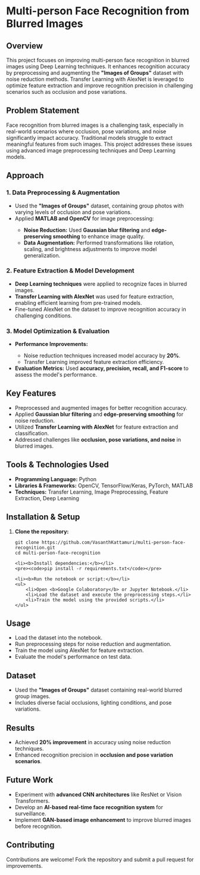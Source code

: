 <!DOCTYPE html>
<html lang="en">
<head>
    <meta charset="UTF-8">
    <meta name="viewport" content="width=device-width, initial-scale=1.0">
    
</head>
<body>

<h1>Multi-person Face Recognition from Blurred Images</h1>

<h2>Overview</h2>
<p>This project focuses on improving multi-person face recognition in blurred images using Deep Learning techniques. It enhances recognition accuracy by preprocessing and augmenting the <b>"Images of Groups"</b> dataset with noise reduction methods. Transfer Learning with AlexNet is leveraged to optimize feature extraction and improve recognition precision in challenging scenarios such as occlusion and pose variations.</p>

<h2>Problem Statement</h2>
<p>Face recognition from blurred images is a challenging task, especially in real-world scenarios where occlusion, pose variations, and noise significantly impact accuracy. Traditional models struggle to extract meaningful features from such images. This project addresses these issues using advanced image preprocessing techniques and Deep Learning models.</p>

<h2>Approach</h2>

<h3>1. Data Preprocessing & Augmentation</h3>
<ul>
    <li>Used the <b>"Images of Groups"</b> dataset, containing group photos with varying levels of occlusion and pose variations.</li>
    <li>Applied <b>MATLAB and OpenCV</b> for image preprocessing:</li>
    <ul>
        <li><b>Noise Reduction:</b> Used <b>Gaussian blur filtering</b> and <b>edge-preserving smoothing</b> to enhance image quality.</li>
        <li><b>Data Augmentation:</b> Performed transformations like rotation, scaling, and brightness adjustments to improve model generalization.</li>
    </ul>
</ul>

<h3>2. Feature Extraction & Model Development</h3>
<ul>
    <li><b>Deep Learning techniques</b> were applied to recognize faces in blurred images.</li>
    <li><b>Transfer Learning with AlexNet</b> was used for feature extraction, enabling efficient learning from pre-trained models.</li>
    <li>Fine-tuned AlexNet on the dataset to improve recognition accuracy in challenging conditions.</li>
</ul>

<h3>3. Model Optimization & Evaluation</h3>
<ul>
    <li><b>Performance Improvements:</b></li>
    <ul>
        <li>Noise reduction techniques increased model accuracy by <b>20%</b>.</li>
        <li>Transfer Learning improved feature extraction efficiency.</li>
    </ul>
    <li><b>Evaluation Metrics:</b> Used <b>accuracy, precision, recall, and F1-score</b> to assess the model's performance.</li>
</ul>

<h2>Key Features</h2>
<ul>
    <li>Preprocessed and augmented images for better recognition accuracy.</li>
    <li>Applied <b>Gaussian blur filtering</b> and <b>edge-preserving smoothing</b> for noise reduction.</li>
    <li>Utilized <b>Transfer Learning with AlexNet</b> for feature extraction and classification.</li>
    <li>Addressed challenges like <b>occlusion, pose variations, and noise</b> in blurred images.</li>
</ul>

<h2>Tools & Technologies Used</h2>
<ul>
    <li><b>Programming Language:</b> Python</li>
    <li><b>Libraries & Frameworks:</b> OpenCV, TensorFlow/Keras, PyTorch, MATLAB</li>
    <li><b>Techniques:</b> Transfer Learning, Image Preprocessing, Feature Extraction, Deep Learning</li>
</ul>

<h2>Installation & Setup</h2>

<ol>
    <li><b>Clone the repository:</b></li>
    <pre><code>git clone https://github.com/VasanthKattamuri/multi-person-face-recognition.git
cd multi-person-face-recognition</code></pre>

    <li><b>Install dependencies:</b></li>
    <pre><code>pip install -r requirements.txt</code></pre>

    <li><b>Run the notebook or script:</b></li>
    <ul>
        <li>Open <b>Google Colaboratory</b> or Jupyter Notebook.</li>
        <li>Load the dataset and execute the preprocessing steps.</li>
        <li>Train the model using the provided scripts.</li>
    </ul>
</ol>

<h2>Usage</h2>
<ul>
    <li>Load the dataset into the notebook.</li>
    <li>Run preprocessing steps for noise reduction and augmentation.</li>
    <li>Train the model using AlexNet for feature extraction.</li>
    <li>Evaluate the model's performance on test data.</li>
</ul>

<h2>Dataset</h2>
<ul>
    <li>Used the <b>"Images of Groups"</b> dataset containing real-world blurred group images.</li>
    <li>Includes diverse facial occlusions, lighting conditions, and pose variations.</li>
</ul>

<h2>Results</h2>
<ul>
    <li>Achieved <b>20% improvement</b> in accuracy using noise reduction techniques.</li>
    <li>Enhanced recognition precision in <b>occlusion and pose variation scenarios</b>.</li>
</ul>

<h2>Future Work</h2>
<ul>
    <li>Experiment with <b>advanced CNN architectures</b> like ResNet or Vision Transformers.</li>
    <li>Develop an <b>AI-based real-time face recognition system</b> for surveillance.</li>
    <li>Implement <b>GAN-based image enhancement</b> to improve blurred images before recognition.</li>
</ul>

<h2>Contributing</h2>
<p>Contributions are welcome! Fork the repository and submit a pull request for improvements.</p>

</body>
</html>

